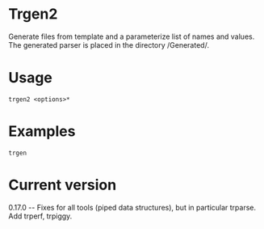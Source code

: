 # Trgen2

Generate files from template and a parameterize list of names and values.
The generated parser is placed in the directory <current-directory>/Generated/.

# Usage

    trgen2 <options>* 

# Examples

    trgen

# Current version

0.17.0 -- Fixes for all tools (piped data structures), but in particular trparse. Add trperf, trpiggy.
